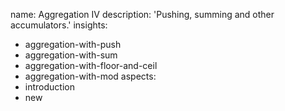 name: Aggregation IV
description: 'Pushing, summing and other accumulators.'
insights:
  - aggregation-with-push
  - aggregation-with-sum
  - aggregation-with-floor-and-ceil
  - aggregation-with-mod
aspects:
  - introduction
  - new
